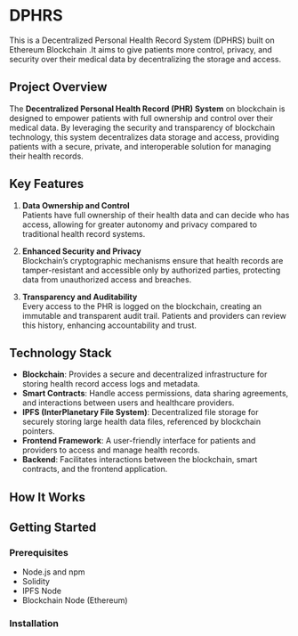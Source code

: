 # DPHRS
This is a Decentralized Personal Health Record System (DPHRS) built on Ethereum Blockchain .It aims to give patients more control, privacy, and security over their medical data by decentralizing the storage and access.

## Project Overview
The **Decentralized Personal Health Record (PHR) System** on blockchain is designed to empower patients with full ownership and control over their medical data. By leveraging the security and transparency of blockchain technology, this system decentralizes data storage and access, providing patients with a secure, private, and interoperable solution for managing their health records.

## Key Features
1. **Data Ownership and Control**  
   Patients have full ownership of their health data and can decide who has access, allowing for greater autonomy and privacy compared to traditional health record systems.

2. **Enhanced Security and Privacy**  
   Blockchain’s cryptographic mechanisms ensure that health records are tamper-resistant and accessible only by authorized parties, protecting data from unauthorized access and breaches.
   
4. **Transparency and Auditability**  
   Every access to the PHR is logged on the blockchain, creating an immutable and transparent audit trail. Patients and providers can review this history, enhancing accountability and trust.

## Technology Stack
- **Blockchain**: Provides a secure and decentralized infrastructure for storing health record access logs and metadata.
- **Smart Contracts**: Handle access permissions, data sharing agreements, and interactions between users and healthcare providers.
- **IPFS (InterPlanetary File System)**: Decentralized file storage for securely storing large health data files, referenced by blockchain pointers.
- **Frontend Framework**: A user-friendly interface for patients and providers to access and manage health records.
- **Backend**: Facilitates interactions between the blockchain, smart contracts, and the frontend application.

## How It Works


## Getting Started
### Prerequisites
- Node.js and npm
- Solidity
- IPFS Node
- Blockchain Node (Ethereum)
  
### Installation

